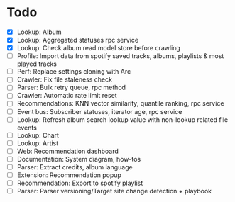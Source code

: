 # Todo

- [x] Lookup: Album
- [x] Lookup: Aggregated statuses rpc service
- [x] Lookup: Check album read model store before crawling
- [ ] Profile: Import data from spotify saved tracks, albums, playlists & most played tracks
- [ ] Perf: Replace settings cloning with Arc
- [ ] Crawler: Fix file staleness check
- [ ] Parser: Bulk retry queue, rpc method
- [ ] Crawler: Automatic rate limit reset
- [ ] Recommendations: KNN vector similarity, quantile ranking, rpc service
- [ ] Event bus: Subscriber statuses, iterator age, rpc service
- [ ] Lookup: Refresh album search lookup value with non-lookup related file events
- [ ] Lookup: Chart
- [ ] Lookup: Artist
- [ ] Web: Recommendation dashboard
- [ ] Documentation: System diagram, how-tos
- [ ] Parser: Extract credits, album language
- [ ] Extension: Recommendation popup
- [ ] Recommendation: Export to spotify playlist
- [ ] Parser: Parser versioning/Target site change detection + playbook
